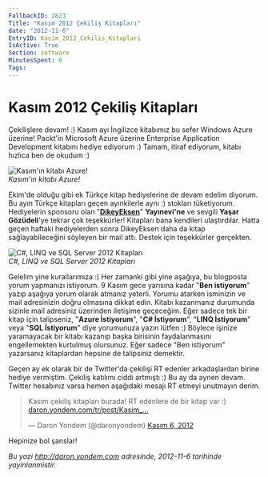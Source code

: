 ```yaml
---
FallbackID: 2823
Title: "Kasım 2012 Çekiliş Kitapları"
date: "2012-11-6"
EntryID: Kasim_2012_Cekilis_Kitaplari
IsActive: True
Section: software
MinutesSpent: 0
Tags: 
---
```

# Kasım 2012 Çekiliş Kitapları
Çekilişlere devam! :) Kasım ayı İngilizce kitabımız bu sefer Windows
Azure üzerine! Packt'in Microsoft Azure üzerine Enterprise Application
Development kitabını hediye ediyorum :) Tamam, itiraf ediyorum, kitabı
hızlıca ben de okudum :)

![Kasım'ın kitabı
Azure!](media/Kasim_2012_Cekilis_Kitaplari/azure.jpg)\
*Kasım'ın kitabı Azure!*

Ekim'de olduğu gibi ek Türkçe kitap hediyelerine de devam edelim
diyorum. Bu ayın Türkçe kitapları geçen ayınkilerle aynı :) stokları
tüketiyorum. Hediyelerin sponsoru olan
"[**DikeyEksen**](http://www.dikeyeksen.com/)" **Yayınevi'ne** ve
sevgili **Yaşar Gözüdeli**'ye tekrar çok teşekkürler! Kitapları bana
kendileri ulaştırdılar. Hatta geçen haftaki hediyelerden sonra
DikeyEksen daha da kitap sağlayabileceğini söyleyen bir mail attı.
Destek için teşekkürler gerçekten.

![C\#, LINQ ve SQL Server 2012
Kitapları](media/Kasim_2012_Cekilis_Kitaplari/kitaplar.jpg)\
*C\#, LINQ ve SQL Server 2012 Kitapları*

Gelelim yine kurallarımıza :) Her zamanki gibi yine aşağıya, bu
blogposta yorum yapmanızı istiyorum. 9 Kasım gece yarısına kadar "**Ben
istiyorum**" yazıp aşağıya yorum olarak atmanız yeterli. Yorumu atarken
isminizin ve mail adresinizin doğru olmasına dikkat edin. Kitabı
kazanmanız durumunda sizinle mail adresiniz üzerinden iletişime
geçeceğim. Eğer sadece tek bir kitap için talipseniz, "**Azure
İstiyorum**", "**C\# İstiyorum**", "**LINQ İstiyorum**" veya "**SQL
İstiyorum**" diye yorumunuza yazın lütfen :) Böylece işinize yaramayacak
bir kitabı kazanıp başka birisinin faydalanmasını engellemekten
kurtulmuş olursunuz. Eğer sadece "Ben istiyorum" yazarsanız kitaplardan
hepsine de talipsiniz demektir.

Geçen ay ek olarak bir de Twitter'da çekilişi RT edenler arkadaşlardan
birine hediye vermiştim. Çekiliş katılımı ciddi artmıştı :) Bu ay da
aynen devam. Twitter hesabınız varsa hemen aşağıdaki mesajı RT etmeyi
unutmayın derim.

> Kasım çekiliş kitapları burada! RT edenlere de bir kitap var :)
> [daron.yondem.com/tr/post/Kasim\_…](http://t.co/pPGAsFLz "http://daron.yondem.com/tr/post/Kasim_2012_Cekilis_Kitaplari")
>
> — Daron Yondem (@daronyondem) [Kasım 6,
> 2012](https://twitter.com/daronyondem/status/265853015871873024)

Hepinize bol şanslar!



*Bu yazi http://daron.yondem.com adresinde, 2012-11-6 tarihinde yayinlanmistir.*
